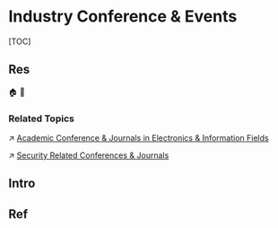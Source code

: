# Industry Conference & Events

[TOC]



## Res
🏠 
🚧 


### Related Topics
↗ [Academic Conference & Journals in Electronics & Information Fields](../../Academics/🎻%20Academic%20Conference%20&%20Journals%20in%20Electronics%20&%20Information%20Fields/Academic%20Conference%20&%20Journals%20in%20Electronics%20&%20Information%20Fields.md)

↗ [Security Related Conferences & Journals](../../Academics/🎻%20Academic%20Conference%20&%20Journals%20in%20Electronics%20&%20Information%20Fields/Security%20Related%20Conferences%20&%20Journals.md)



## Intro



## Ref

